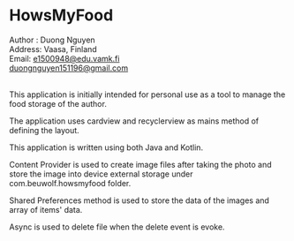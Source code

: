 # HowsMyFood

Author : Duong Nguyen <br>
Address: Vaasa, Finland <br>
Email: e1500948@edu.vamk.fi <br>
        duongnguyen151196@gmail.com<br>
<br>

This application is initially intended for personal use as a tool to manage the food storage of the author. <br>

The application uses cardview and recyclerview as mains method of defining the layout.<br>

This application is written using both Java and Kotlin.<br>

Content Provider is used to create image files after taking the photo and store the image into device external storage under com.beuwolf.howsmyfood folder. <br>

Shared Preferences method is used to store the data of the images and array of items' data. <br>

Async is used to delete file when the delete event is evoke. <br>
